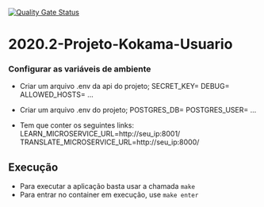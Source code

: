 [![Quality Gate Status](https://sonarcloud.io/api/project_badges/measure?project=fga-eps-mds_2020.2-Projeto-Kokama-Usuario&metric=alert_status)](https://sonarcloud.io/dashboard?id=fga-eps-mds_2020.2-Projeto-Kokama-Usuario)

# 2020.2-Projeto-Kokama-Usuario

### Configurar as variáveis de ambiente
* Criar um arquivo .env da api do projeto;
SECRET_KEY=
DEBUG=
ALLOWED_HOSTS=
...

* Criar um arquivo .env do projeto;
POSTGRES_DB=
POSTGRES_USER=
...
* Tem que conter os seguintes links:
 LEARN_MICROSERVICE_URL=http://seu_ip:8001/
 TRANSLATE_MICROSERVICE_URL=http://seu_ip:8000/

## Execução

* Para executar a aplicação basta usar a chamada `make`
* Para entrar no container em execução, use `make enter`
